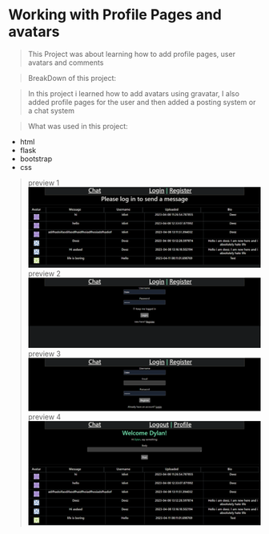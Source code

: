 # Working with Profile Pages and avatars

> This Project was about learning how to add profile pages, user avatars and comments

> BreakDown of this project:

> In this project i learned how to add avatars using gravatar, I also added profile pages for the user and then added a posting system or a chat system 



> What was used in this project:
* html
* flask
* bootstrap
* css
> preview 1
![example](screenshot1.png)
> preview 2
![example](screenshot2.png)
> preview 3
![example](screenshot3.png)
> preview 4
![example](screenshot4.png)